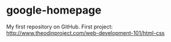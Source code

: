 # google-homepage
My first repository on GitHub.
First project: http://www.theodinproject.com/web-development-101/html-css
